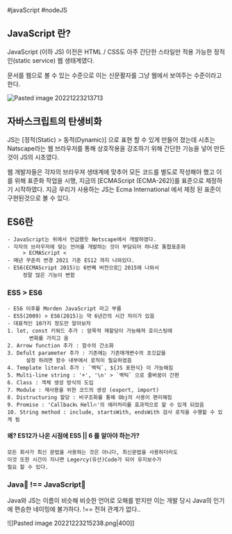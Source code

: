 #javaScript	#nodeJS 
## JavaScript 란? 

JavaScript (이하 JS) 이전은 HTML / CSS도 아주 간단한 스타일만 적용 
가능한 정적인(static service) 웹 생태계였다.

문서를 웹으로 볼 수 있는 수준으로 이는 신문활자를 그냥 웹에서 보여주는
수준이라고한다.

![Pasted image 20221223213713](https://user-images.githubusercontent.com/114923190/209463209-27a8de49-e484-49fd-b32c-d778ae2d5dde.png)

## 자바스크립트의 탄생비화

JS는 [정적(Static) > 동적(Dynamic)] 으로 표현 할 수 있게 만들어 졌는데
시초는 Natscape라는 웹 브라우저를 통해 상호작용을 강조하기 위해 간단한 기능을 넣어 
만든것이 JS의 시초였다.

웹 개발자들은 각자의 브라우져 생태계에 맞추어 모든 코드를 별도로 작성해야 했고 이를 위해 표준화 작업을 시행, 지금의 [ECMAScript (ECMA-262)]를 표준으로 제정하기 시작하였다. 
지금 우리가 사용하는 JS는 Ecma International 에서 제정 된 표준이 구현된것으로 볼 수 있다.

## ES6란
	- JavaScript는 위에서 언급했듯 Netscape에서 개발하였다.
	- 각자의 브라우저에 맞는 언어를 개발하는 것이 부담되어 하나로 통합표준화 
	     > ECMAScript < 
	- 매년 꾸준히 변경 2021 기준 ES12 까지 나와있다.
	- ES6(ECMAScript 2015)는 6번째 버전으로 2015에 나와서 
	     정말 많은 기능이 변함

### ES5 > ES6
	- ES6 이후를 Morden JavaScript 라고 부름
	- ES5(2009) > ES6(2015)는 약 6년간의 시간 차이가 있음
	- 대표적인 10가지 정도만 알아보자
	1. let, const 키워드 추가 : 암묵적 재할당이 가능해져 호이스팅에 
	       변화를 가지고 옴
	2. Arrow function 추가 : 함수의 간소화
	3. Defult parameter 추가 : 기존에는 기존매개변수의 초깃값을 
	      설정 하려면 함수 내부에서 로직이 필요하였음
	4. Template literal 추가 : `백틱`, ${JS 표현식} 이 가능해짐
	5. Multi-line string : '+', '\n' > `백틱` 으로 줄바꿈이 간편
	6. Class : 객체 생성 방식의 도입
	7. Module : 재사용을 위한 코드의 생성 (export, import)
	8. Distructuring 할당 : 비구조화를 통해 Obj의 사용이 편리해짐
	9. Promise : 'Callback📞 Hell🔥'의 에러처리를 효과적으로 할 수 있게 되었음
	10. String method : include, startsWith, endsWith 검사 로직을 수행할 수 있게 됨 

#### 왜? ES12가 나온 시점에 ES5 || 6 를 알아야 하는가?
	모든 회사가 최신 문법을 사용하는 것은 아니다, 최신문법을 사용하더라도
	이것 또한 시간이 지나면 Legercy(유산)Code가 되어 유지보수가
	필요 할 수 있다.
### Java🍖 !== JavaScript🐹

Java와 JS는 이름이 비슷해 비슷한 언어로 오해를 받지만 이는 개발 당시 
Java의 인기에 편승한 네이밍에 불가하다. !== 전혀 관계가 없다..

![[Pasted image 20221223215238.png|400]]

